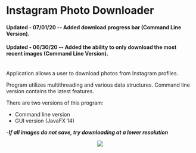 # Instagram Photo Downloader

#### Updated -  07/01/20 -- Added download progress bar (Command Line Version). 
#### Updated -  06/30/20 -- Added the ability to only download the most recent images (Command Line Version).   
<br>   
Application allows a user to download photos from Instagram profiles. 

Program utilizes multithreading and various data structures. 
Command line version contains the latest features. 

There are two versions of this program: 
- Command line version
- GUI version (JavaFX 14)



-***If all images do not save, try downloading at a lower resolution***  

<p align="center"><img src=https://user-images.githubusercontent.com/40440123/86410353-a3543380-bc88-11ea-955d-ebbc9138b53e.gif
></p>
 
 
